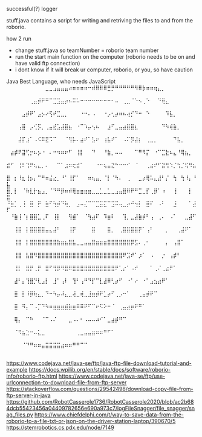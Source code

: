 successful(?) logger

stuff.java contains a script for writing and retriving the files to and from the roborio.

how 2 run
- change stuff.java so teamNumber = roborio team number
- run the start main function on the computer (roborio needs to be on and have valid ftp connection)
- i dont know if it will break ur computer, roborio, or you, so have caution

Java Best Language, who needs JavaScript
⠀⠀⠀⠀⠀⠀⠀⠀⠀⠀⣀⣀⣠⣤⣤⣤⠴⠶⠶⠶⠶⠒⠾⠿⠿⠿⣛⡛⠛⠛⠛⠛⠛⠻⠿⡷⠶⠶⢶⣄⡀⠀⠀⠀⠀⠀⠀⠀⠀⠀
⠀⠀⠀⠀⠀⠀⢀⣤⡾⠟⠛⠉⣉⣩⣤⡴⠦⠭⠥⠒⠒⠒⠒⠒⠒⠒⠒⠂⠤⠀⢀⣀⠈⠑⠢⢀⠑⠀⠀⠙⢿⣄⠀⠀⠀⠀⠀⠀⠀⠀
⠀⠀⠀⠀⣠⡾⠟⠁⣠⡢⠔⢫⠞⣉⣀⡀⠀⠀⠀⠐⠒⠄⠠⠀⠀⠐⡠⢂⡴⠶⠦⢴⡊⠙⠒⠀⠑⠀⠀⠀⠀⠹⣧⡀⠀⠀⠀⠀⠀⠀
⠀⠀⠀⢠⣿⠀⡠⢊⡫⡀⢀⣤⣞⣡⣼⣿⣦⠀⠐⠉⠱⡤⢢⠦⠀⠀⣰⠋⣀⣤⣴⣿⣿⣆⠀⠀⠀⠀⠀⠀⠙⠳⢾⣷⡀⠀⠀⠀⠀⠀
⠀⠀⠀⣼⡏⣰⠁⠠⠪⠿⣟⠩⠉⠀⠀⠈⢻⡧⠄⣴⠞⠁⣣⠖⠀⢰⣧⠞⠁⠀⠠⠍⡻⣼⡆⠀⢀⣀⡀⠀⠀⠀⠀⠙⣧⡀⠀⠀⠀⠀
⠀⣴⡾⠟⣽⢋⡒⠦⡢⠐⠀⠄⠒⠲⠶⠖⠋⠀⢸⡇⠀⠀⠙⠀⠀⠘⣷⡀⠤⠤⠀⠀⠀⠉⠛⠻⡍⠀⠐⠉⣉⣗⠦⣄⠘⢿⣦⡀⠀⠀
⣾⠋⠀⢸⠇⢹⠟⢦⣄⡀⠄⠀⠀⠉⠁⣰⠶⢖⣾⠁⠀⠀⠀⠐⠒⢦⣤⣝⠓⠒⠒⠊⠀⠈⠀⠀⢀⣴⠞⠋⣽⢻⠱⡈⢳⡈⢯⠻⣦⠀
⣿⠀⡆⠸⣆⢸⡦⡄⠉⠛⠶⣬⣔⡀⠘⠁⢸⡏⠁⠀⠀⠶⢦⣤⡀⠈⡇⠈⠳⠄⠀⢀⠀⠀⣀⡴⢿⠥⣄⣼⠃⡌⠀⢳⠀⢳⠸⡄⠘⣧
⣿⡀⡇⠀⠈⠷⣇⡗⣦⣠⡀⠈⠙⠛⡿⠶⠾⢿⣶⣶⣶⣶⣀⣀⣁⣀⣁⣀⣠⣤⣿⠿⠟⠛⣉⣀⡏⢀⡿⠁⠰⠀⠀⢸⠀⠀⠀⡇⠀⣿
⠘⣷⡁⢀⢸⠀⣿⠀⡟⠀⣷⠋⢳⡾⠙⢷⡀⠀⣠⠤⣌⠉⠉⣉⣭⣍⠉⣩⠭⢤⣀⡴⠚⢲⡇⠀⣿⠏⠀⠠⠃⠀⠀⣸⠀⠀⠀⠁⣼⠏
⠀⠘⣷⢸⠈⡆⣿⣿⣁⢀⠏⠀⢸⡇⠀⠀⢻⣾⠁⠀⠈⢳⣴⠏⠀⠹⣶⠇⠀⠀⢹⡀⣀⣼⣷⡾⠃⢠⠀⢀⠄⠀⠠⠁⠀⠀⣀⣼⠋⠀
⠀⠀⢸⣿⠀⡇⣿⣿⣿⣿⣤⣄⣼⠃⠀⠀⢸⡟⠀⠀⠀⠀⣿⠀⠀⠀⣿⡀⠀⢀⣿⣿⣿⣿⡟⠁⢠⠃⠀⠀⠀⡀⠀⠀⢀⣼⠟⠁⠀⠀
⠀⠀⢸⣿⠀⡇⣿⣿⣿⣿⣿⣿⣿⣷⣶⣦⣿⣧⣀⣀⣤⣤⣿⣶⣶⣶⣿⣿⣿⣿⣿⣿⡿⣫⠄⢀⠂⠀⠀⠀⠀⡄⠀⢠⣿⠁⠀⠀⠀⠀
⠀⠀⢸⣿⠀⣧⣿⠻⣿⣿⣿⣿⣿⣿⣿⣿⣿⣿⣿⣿⣿⣿⣿⣿⣿⣿⣿⣿⣿⣿⠟⣩⠞⠁⡰⠁⠀⠠⠀⠀⡐⠀⢠⡾⠃⠀⠀⠀⠀⠀
⠀⠀⢸⡇⠀⣿⡟⢀⡟⠀⣿⠋⢻⡿⠻⣿⠿⣿⣿⣿⣿⣿⣿⣿⣿⣿⣿⣿⠟⢁⡔⠁⠠⠞⠀⠀⠀⠁⢀⠌⢀⣴⠟⠁⠀⠀⠀⠀⠀⠀
⠀⠀⣼⠃⡄⢹⣿⡙⢇⣠⡇⠀⣸⠁⢠⠇⠀⢹⠃⢠⠛⠙⡏⠉⣇⣼⠿⢃⡴⠋⠀⠐⠁⠔⠀⠐⠁⣠⣢⣴⠟⠁⠀⠀⠀⠀⠀⠀⠀⠀
⠀⠀⣿⠀⡇⠸⡿⢷⣄⡀⠙⠒⠳⡤⠼⣄⣀⢼⣀⢾⣀⣸⣶⡾⠟⣁⡴⠋⢀⡠⠒⠁⠀⠀⢀⣤⡾⠟⠉⠀⠀⠀⠀⠀⠀⠀⠀⠀⠀⠀
⠀⠀⣿⠀⠻⡄⠉⠠⡉⠙⠳⠶⣶⣶⣶⣾⣷⣶⠿⠿⠟⠋⠉⠖⠫⠕⠒⠈⠀⢀⣤⣴⡶⠟⠛⠁⠀⠀⠀⠀⠀⠀⠀⠀⠀⠀⠀⠀⠀⠀
⠀⠀⢿⡄⠀⠉⠓⠀⠀⠈⠉⠠⠌⠀⠀⠀⣀⠠⠄⠂⠠⠤⠤⠴⠊⠁⣀⣴⡾⠛⠉⠀⠀⠀⠀⠀⠀⠀⠀⠀⠀⠀⠀⠀⠀⠀⠀⠀⠀⠀
⠀⠀⠈⠻⣦⣑⠒⠤⣅⣀⠀⠀⠀⠀⠀⠀⠀⠀⢀⣀⣤⣤⣶⠶⠶⠛⠋⠁⠀⠀⠀⠀⠀⠀⠀⠀⠀⠀⠀⠀⠀⠀⠀⠀⠀⠀⠀⠀⠀⠀
⠀⠀⠀⠀⠈⠙⠛⠶⠶⣤⣭⣭⣭⣭⣴⠶⠶⠛⠛⠉⠉⠀⠀⠀⠀⠀⠀⠀⠀⠀⠀⠀⠀⠀⠀⠀⠀⠀⠀⠀⠀⠀⠀⠀⠀⠀⠀⠀⠀⠀

https://www.codejava.net/java-se/ftp/java-ftp-file-download-tutorial-and-example
https://docs.wpilib.org/en/stable/docs/software/roborio-info/roborio-ftp.html
https://www.codejava.net/java-se/ftp/use-urlconnection-to-download-file-from-ftp-server
https://stackoverflow.com/questions/29542498/download-copy-file-from-ftp-server-in-java
https://github.com/RobotCasserole1736/RobotCasserole2020/blob/ac2b684dcb55423456a04409782656e690a973c7/logFileSnagger/file_snagger/snag_files.py
https://www.chiefdelphi.com/t/way-to-save-data-from-the-roborio-to-a-file-txt-or-json-on-the-driver-station-laptop/390670/5
https://stemrobotics.cs.pdx.edu/node/7149
